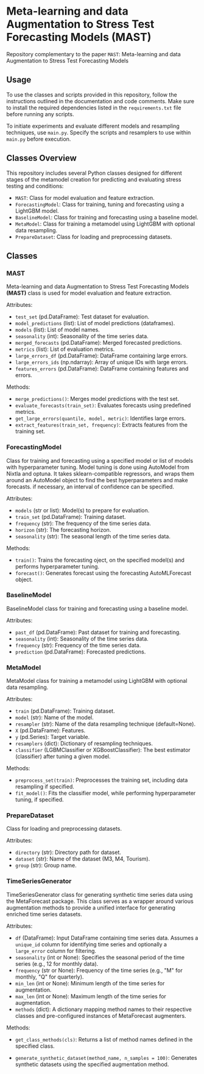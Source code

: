 # Meta-learning and data Augmentation to Stress Test Forecasting Models (MAST)

Repository complementary to the paper `MAST`: Meta-learning and data Augmentation to Stress Test Forecasting Models

## Usage

To use the classes and scripts provided in this repository, follow the instructions outlined in the documentation and code comments. Make sure to install the required dependencies listed in the `requirements.txt` file before running any scripts.

To initiate experiments and evaluate different models and resampling techniques, use `main.py`. Specify the scripts and resamplers to use within `main.py` before execution.

## Classes Overview

This repository includes several Python classes designed for different stages of the metamodel creation for predicting and evaluating stress testing and conditions:

- `MAST`: Class for model evaluation and feature extraction.
- `ForecastingModel`: Class for training, tuning and forecasting using a LightGBM model.
- `BaselineModel`: Class for training and forecasting using a baseline model.
- `MetaModel`: Class for training a metamodel using LightGBM with optional data resampling.
- `PrepareDataset`: Class for loading and preprocessing datasets.

## Classes

### MAST
Meta-learning and data Augmentation to Stress Test Forecasting Models **(MAST)** class is used for model evaluation and feature extraction.

Attributes:
- `test_set` (pd.DataFrame): Test dataset for evaluation.
- `model_predictions` (list): List of model predictions (dataframes).
- `models` (list): List of model names.
- `seasonality` (int): Seasonality of the time series data.
- `merged_forecasts` (pd.DataFrame): Merged forecasted predictions.
- `metrics` (list): List of evaluation metrics.
- `large_errors_df` (pd.DataFrame): DataFrame containing large errors.
- `large_errors_ids` (np.ndarray): Array of unique IDs with large errors.
- `features_errors` (pd.DataFrame): DataFrame containing features and errors.

Methods:
- `merge_predictions()`: Merges model predictions with the test set.
- `evaluate_forecasts(train_set)`: Evaluates forecasts using predefined metrics.
- `get_large_errors(quantile, model, metric)`: Identifies large errors.
- `extract_features(train_set, frequency)`: Extracts features from the training set.

### ForecastingModel
Class for training and forecasting using a specified model or list of models with hyperparameter tuning.
Model tuning is done using AutoModel from Nixtla and optuna.
It takes sklearn-compatible regressors, and wraps them around an AutoModel object to find the best hyperparameters and make forecasts. if necessary, an interval of confidence can be specified.

Attributes:
- `models` (str or list): Model(s) to prepare for evaluation.
- `train_set` (pd.DataFrame): Training dataset.
- `frequency` (str): The frequency of the time series data.
- `horizon` (str): The forecasting horizon.
- `seasonality` (str): The seasonal length of the time series data.

Methods:
- `train()`: Trains the forecasting oject, on the specified model(s) and performs hyperparameter tuning.
- `forecast()`: Generates forecast using the forecasting AutoMLForecast object.

### BaselineModel
BaselineModel class for training and forecasting using a baseline model.

Attributes:
- `past_df` (pd.DataFrame): Past dataset for training and forecasting.
- `seasonality` (int): Seasonality of the time series data.
- `frequency` (str): Frequency of the time series data.
- `prediction` (pd.DataFrame): Forecasted predictions.


### MetaModel
MetaModel class for training a metamodel using LightGBM with optional data resampling.

Attributes:
- `train` (pd.DataFrame): Training dataset.
- `model` (str): Name of the model.
- `resampler` (str): Name of the data resampling technique (default=None).
- `X` (pd.DataFrame): Features.
- `y` (pd.Series): Target variable.
- `resamplers` (dict): Dictionary of resampling techniques.
- `classifier` (LGBMClassifier or XGBoostClassifier): The best estimator (classifier) after tuning a given model.

Methods:
- `preprocess_set(train)`: Preprocesses the training set, including data resampling if specified.
- `fit_model()`: Fits the classifier model, while performing hyperparameter tuning, if specified.

### PrepareDataset
Class for loading and preprocessing datasets.

Attributes:
- `directory` (str): Directory path for dataset.
- `dataset` (str): Name of the dataset (M3, M4, Tourism).
- `group` (str): Group name.

### TimeSeriesGenerator

TimeSeriesGenerator class for generating synthetic time series data using the MetaForecast package. This class serves as a wrapper around various augmentation methods to provide a unified interface for generating enriched time series datasets.

Attributes:
- `df` (DataFrame): Input DataFrame containing time series data. Assumes a `unique_id` column for identifying time series and optionally a `large_error` column for filtering.
- `seasonality` (int or None): Specifies the seasonal period of the time series (e.g., 12 for monthly data).
- `frequency` (str or None): Frequency of the time series (e.g., "M" for monthly, "Q" for quarterly).
- `min_len` (int or None): Minimum length of the time series for augmentation.
- `max_len` (int or None): Maximum length of the time series for augmentation.
- `methods` (dict): A dictionary mapping method names to their respective classes and pre-configured instances of MetaForecast augmenters.

Methods:
- `get_class_methods(cls)`: Returns a list of method names defined in the specified class.

- `generate_synthetic_dataset(method_name, n_samples = 100)`: 
  Generates synthetic datasets using the specified augmentation method.



